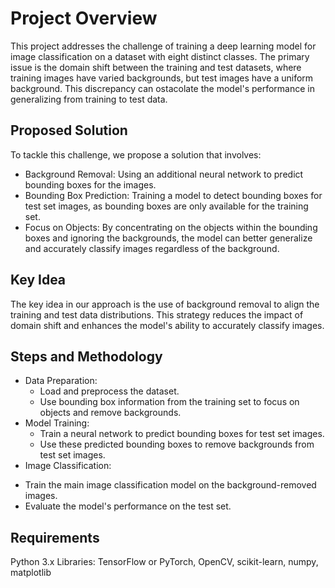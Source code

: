 # Project Overview
This project addresses the challenge of training a deep learning model for image classification on a dataset with eight distinct classes. The primary issue is the domain shift between the training and test datasets, where training images have varied backgrounds, but test images have a uniform background. This discrepancy can ostacolate the model's performance in generalizing from training to test data.
## Proposed Solution
To tackle this challenge, we propose a solution that involves:
* Background Removal: Using an additional neural network to predict bounding boxes for the images.
* Bounding Box Prediction: Training a model to detect bounding boxes for test set images, as bounding boxes are only available for the training set.
* Focus on Objects: By concentrating on the objects within the bounding boxes and ignoring the backgrounds, the model can better generalize and accurately classify images regardless of the background.
## Key Idea
The key idea in our approach is the use of background removal to align the training and test data distributions. This strategy reduces the impact of domain shift and enhances the model's ability to accurately classify images.
## Steps and Methodology
* Data Preparation:
  - Load and preprocess the dataset.
  - Use bounding box information from the training set to focus on objects and remove backgrounds.
* Model Training:
  - Train a neural network to predict bounding boxes for test set images.
  - Use these predicted bounding boxes to remove backgrounds from test set images.
* Image Classification:
 - Train the main image classification model on the background-removed images.
 - Evaluate the model's performance on the test set.
## Requirements
Python 3.x Libraries: TensorFlow or PyTorch, OpenCV, scikit-learn, numpy, matplotlib
